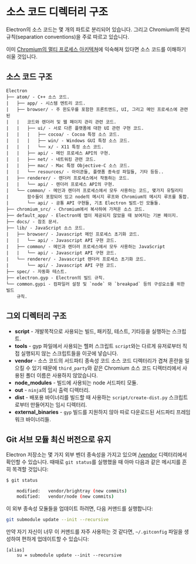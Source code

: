 # 소스 코드 디렉터리 구조

Electron의 소스 코드는 몇 개의 파트로 분리되어 있습니다. 그리고 Chromium의 분리
규칙(separation conventions)을 주로 따르고 있습니다.

이미 [Chromium의 멀티 프로세스 아키텍쳐](http://dev.chromium.org/developers/design-documents/multi-process-architecture)에
익숙해져 있다면 소스 코드를 이해하기 쉬울 것입니다.

## 소스 코드 구조

```
Electron
├── atom/ - C++ 소스 코드.
|   ├── app/ - 시스템 엔트리 코드.
|   ├── browser/ - 주 윈도우를 포함한 프론트엔드, UI, 그리고 메인 프로세스에 관련된
|   |   코드와 렌더러 및 웹 페이지 관리 관련 코드.
|   |   ├── ui/ - 서로 다른 플랫폼에 대한 UI 관련 구현 코드.
|   |   |   ├── cocoa/ - Cocoa 특정 소스 코드.
|   |   |   ├── win/ - Windows GUI 특정 소스 코드.
|   |   |   └── x/ - X11 특정 소스 코드.
|   |   ├── api/ - 메인 프로세스 API의 구현.
|   |   ├── net/ - 네트워킹 관련 코드.
|   |   ├── mac/ - Mac 특정 Objective-C 소스 코드.
|   |   └── resources/ - 아이콘들, 플랫폼 종속성 파일들, 기타 등등..
|   ├── renderer/ - 렌더러 프로세스에서 작동하는 코드.
|   |   └── api/ - 렌더러 프로세스 API의 구현.
|   └── common/ - 메인과 렌더러 프로세스에서 모두 사용하는 코드, 몇가지 유틸리티
|       함수들이 포함되어 있고 node의 메시지 루프와 Chromium의 메시지 루프를 통합.
|       └── api/ - 공통 API 구현들, 기초 Electron 빌트-인 모듈들.
├── chromium_src/ - Chromium에서 복사하여 가져온 소스 코드.
├── default_app/ - Electron에 앱이 제공되지 않았을 때 보여지는 기본 페이지.
├── docs/ - 참조 문서.
├── lib/ - JavaScript 소스 코드.
|   ├── browser/ - Javascript 메인 프로세스 초기화 코드.
|   |   └── api/ - Javascript API 구현 코드.
|   ├── common/ - 메인과 렌더러 프로세스에서 모두 사용하는 JavaScript
|   |   └── api/ - Javascript API 구현 코드.
|   └── renderer/ - Javascript 렌더러 프로세스 초기화 코드.
|       └── api/ - Javascript API 구현 코드.
├── spec/ - 자동화 테스트.
├── electron.gyp - Electron의 빌드 규칙.
└── common.gypi - 컴파일러 설정 및 `node` 와 `breakpad` 등의 구성요소를 위한 빌드
    규칙.
```

## 그외 디렉터리 구조

* **script** - 개발목적으로 사용되는 빌드, 패키징, 테스트, 기타등을 실행하는 스크립트.
* **tools** - gyp 파일에서 사용되는 헬퍼 스크립트 `script`와는 다르게 유저로부터 직접
  실행되지 않는 스크립트들을 이곳에 넣습니다.
* **vendor** - 소스 코드의 서드파티 종속성 코드 소스 코드 디렉터리가 겹쳐 혼란을 일으킬
  수 있기 때문에 `third_party`와 같은 Chromium 소스 코드 디렉터리에서 사용된 폴더
  이름은 사용하지 않았습니다.
* **node_modules** - 빌드에 사용되는 node 서드파티 모듈.
* **out** - `ninja`의 임시 출력 디렉터리.
* **dist** - 배포용 바이너리를 빌드할 때 사용하는 `script/create-dist.py`
  스크립트로부터 만들어지는 임시 디렉터리.
* **external_binaries** - `gyp` 빌드를 지원하지 않아 따로 다운로드된 서드파티
  프레임워크 바이너리들.

## Git 서브 모듈 최신 버전으로 유지

Electron 저장소는 몇 가지 외부 벤더 종속성을 가지고 있으며 [/vendor][vendor]
디렉터리에서 확인할 수 있습니다. 때때로 `git status`를 실행했을 때 아마 다음과 같은
메시지를 흔히 목격할 것입니다:

```sh
$ git status

	modified:   vendor/brightray (new commits)
	modified:   vendor/node (new commits)
```

이 외부 종속성 모듈들을 업데이트 하려면, 다음 커맨드를 실행합니다:

```sh
git submodule update --init --recursive
```

만약 자기 자신이 너무 이 커맨드를 자주 사용하는 것 같다면, `~/.gitconfig` 파일을
생성하여 편하게 업데이트할 수 있습니다:

```
[alias]
	su = submodule update --init --recursive
```

[vendor]: https://github.com/electron/electron/tree/master/vendor
